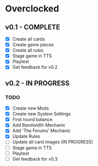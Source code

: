 # Overclocked

## v0.1 - COMPLETE
- [x] Create all cards
- [x] Create game pieces 
- [x] Create all rules
- [x] Stage game in TTS
- [x] Playtest
- [x] Get feedback for v0.2

## v0.2 - IN PROGRESS
### TODO
- [x] Create new Mods
- [x] Create new System Settings
- [x] First round balance
- [x] Add Bandwidth Mechanic
- [x] Add 'The Forums' Mechanic
- [x] Update Rules
- [ ] Update all card images (IN PROGRESS)
- [ ] Stage game in TTS
- [ ] Playtest
- [ ] Get feedback for v0.3

